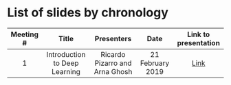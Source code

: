 # List of slides by chronology

| Meeting # | Title | Presenters | Date | Link to presentation |
|:---------:|:-----:|:----------:|:----:|:----:|
| 1 | Introduction to Deep Learning | Ricardo Pizarro and Arna Ghosh | 21 February 2019 | [Link](../Slides/Meeting1%20-%20Introduction.pdf) |
